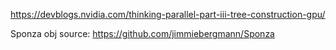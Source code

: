 https://devblogs.nvidia.com/thinking-parallel-part-iii-tree-construction-gpu/

Sponza obj source: https://github.com/jimmiebergmann/Sponza

